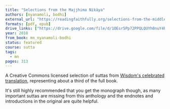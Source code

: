 ```yaml
---
title: "Selections from the Majjhima Nikāya"
authors: [nyanamoli, bodhi]
external_url: "https://readingfaithfully.org/selections-from-the-middle-length-discourses-free-kindle-epub-mobi/"
formats: [pdf, epub]
drive_links: ["https://drive.google.com/file/d/1OEsr5Pp72PPQLQUYh0nuY4PooVqyyGUH/view?usp=drivesdk", "https://obu.pages.dev/assets/epubs/1mHxKi-oeXFKOis2m-TwMP6VDFC_K7aRu.epub"]
year: 2018
from_book: mn_nyanamoli-bodhi
status: featured
course: sutta
tags: 
  - mn
pages: 313
---
```


A Creative Commons licensed selection of suttas from [Wisdom's celebrated translation](/content/monographs/mn_nyanamoli-bodhi), representing about a third of the full book.

It's still highly recommended that you get the monograph though, as many important suttas are missing from this anthology and the endnotes and introductions in the original are quite helpful.
